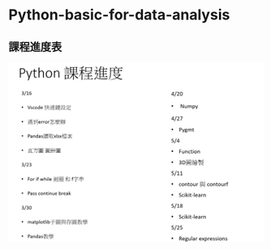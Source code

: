 # Python-basic-for-data-analysis

## 課程進度表

![image](https://github.com/JasonChang0320/Python-basic-for-data-analysis/blob/2b6b92ddf3e00f1f3693a31a76530a1f89c14c7b/%E8%AA%B2%E7%A8%8B%E9%80%B2%E5%BA%A6.png)
